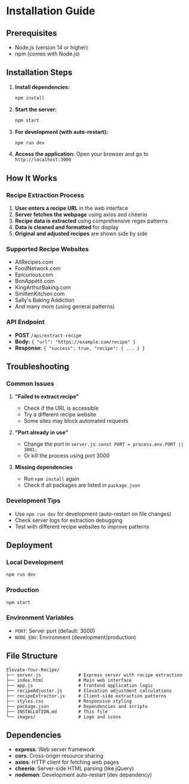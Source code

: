 # Installation Guide

## Prerequisites

- Node.js (version 14 or higher)
- npm (comes with Node.js)

## Installation Steps

1. **Install dependencies:**
   ```bash
   npm install
   ```

2. **Start the server:**
   ```bash
   npm start
   ```

3. **For development (with auto-restart):**
   ```bash
   npm run dev
   ```

4. **Access the application:**
   Open your browser and go to `http://localhost:3000`

## How It Works

### Recipe Extraction Process

1. **User enters a recipe URL** in the web interface
2. **Server fetches the webpage** using axios and cheerio
3. **Recipe data is extracted** using comprehensive regex patterns
4. **Data is cleaned and formatted** for display
5. **Original and adjusted recipes** are shown side by side

### Supported Recipe Websites

- AllRecipes.com
- FoodNetwork.com
- Epicurious.com
- BonAppétit.com
- KingArthurBaking.com
- SmittenKitchen.com
- Sally's Baking Addiction
- And many more (using general patterns)

### API Endpoint

- **POST** `/api/extract-recipe`
- **Body:** `{ "url": "https://example.com/recipe" }`
- **Response:** `{ "success": true, "recipe": { ... } }`

## Troubleshooting

### Common Issues

1. **"Failed to extract recipe"**
   - Check if the URL is accessible
   - Try a different recipe website
   - Some sites may block automated requests

2. **"Port already in use"**
   - Change the port in `server.js`: `const PORT = process.env.PORT || 3001;`
   - Or kill the process using port 3000

3. **Missing dependencies**
   - Run `npm install` again
   - Check if all packages are listed in `package.json`

### Development Tips

- Use `npm run dev` for development (auto-restart on file changes)
- Check server logs for extraction debugging
- Test with different recipe websites to improve patterns

## Deployment

### Local Development
```bash
npm run dev
```

### Production
```bash
npm start
```

### Environment Variables
- `PORT`: Server port (default: 3000)
- `NODE_ENV`: Environment (development/production)

## File Structure

```
Elevate-Your-Recipe/
├── server.js              # Express server with recipe extraction
├── index.html             # Main web interface
├── app.js                 # Frontend application logic
├── recipeAdjuster.js      # Elevation adjustment calculations
├── recipeExtractor.js     # Client-side extraction patterns
├── styles.css             # Responsive styling
├── package.json           # Dependencies and scripts
├── INSTALLATION.md        # This file
└── images/                # Logo and icons
```

## Dependencies

- **express**: Web server framework
- **cors**: Cross-origin resource sharing
- **axios**: HTTP client for fetching web pages
- **cheerio**: Server-side HTML parsing (like jQuery)
- **nodemon**: Development auto-restart (dev dependency) 